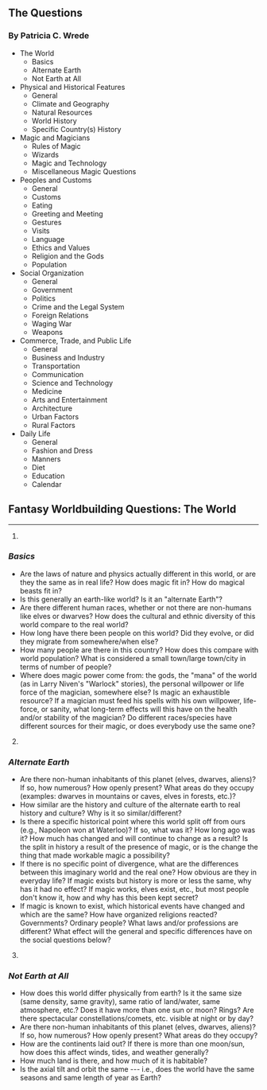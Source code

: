
## The Questions

### By Patricia C. Wrede


- The World
  - Basics
  - Alternate Earth
  - Not Earth at All
- Physical and Historical Features
  - General
  - Climate and Geography
  - Natural Resources
  - World History
  - Specific Country(s) History
- Magic and Magicians
  - Rules of Magic
  - Wizards
  - Magic and Technology
  - Miscellaneous Magic Questions
- Peoples and Customs
  - General
  - Customs
  - Eating
  - Greeting and Meeting
  - Gestures
  - Visits
  - Language
  - Ethics and Values
  - Religion and the Gods
  - Population
- Social Organization
  - General
  - Government
  - Politics
  - Crime and the Legal System
  - Foreign Relations
  - Waging War
  - Weapons
- Commerce, Trade, and Public Life
  - General
  - Business and Industry
  - Transportation
  - Communication
  - Science and Technology
  - Medicine
  - Arts and Entertainment
  - Architecture
  - Urban Factors
  - Rural Factors
- Daily Life
  - General
  - Fashion and Dress
  - Manners
  - Diet
  - Education
  - Calendar
  
 
Fantasy Worldbuilding Questions: The World
------------------------------------------
--------------------

1.

   ### *Basics*

   * Are the laws of nature and physics actually different in this world, or are they the same as in real life? How does magic fit in? How do magical beasts fit in?
   * Is this generally an earth-like world? Is it an "alternate Earth"?
   * Are there different human races, whether or not there are non-humans like elves or dwarves? How does the cultural and ethnic diversity of this world compare to the real world?
   * How long have there been people on this world? Did they evolve, or did they migrate from somewhere/when else?
   * How many people are there in this country? How does this compare with world population? What is considered a small town/large town/city in terms of number of people?
   * Where does magic power come from: the gods, the "mana" of the world (as in Larry Niven's "Warlock" stories), the personal willpower or life force of the magician, somewhere else? Is magic an exhaustible resource? If a magician must feed his spells with his own willpower, life-force, or sanity, what long-term effects will this have on the health and/or stability of the magician? Do different races/species have different sources for their magic, or does everybody use the same one?
2.

   ### *Alternate Earth*

   * Are there non-human inhabitants of this planet (elves, dwarves, aliens)? If so, how numerous? How openly present? What areas do they occupy (examples: dwarves in mountains or caves, elves in forests, etc.)?
   * How similar are the history and culture of the alternate earth to real history and culture? Why is it so similar/different?
   * Is there a specific historical point where this world split off from ours (e.g., Napoleon won at Waterloo)? If so, what was it? How long ago was it? How much has changed and will continue to change as a result? Is the split in history a result of the presence of magic, or is the change the thing that made workable magic a possibility?
   * If there is no specific point of divergence, what are the differences between this imaginary world and the real one? How obvious are they in everyday life? If magic exists but history is more or less the same, why has it had no effect? If magic works, elves exist, etc., but most people don't know it, how and why has this been kept secret?
   * If magic is known to exist, which historical events have changed and which are the same? How have organized religions reacted? Governments? Ordinary people? What laws and/or professions are different? What effect will the general and specific differences have on the social questions below?
3.

   ### *Not Earth at All*

   * How does this world differ physically from earth? Is it the same size (same density, same gravity), same ratio of land/water, same atmosphere, etc.? Does it have more than one sun or moon? Rings? Are there spectacular constellations/comets, etc. visible at night or by day?
   * Are there non-human inhabitants of this planet (elves, dwarves, aliens)? If so, how numerous? How openly present? What areas do they occupy?
   * How are the continents laid out? If there is more than one moon/sun, how does this affect winds, tides, and weather generally?
   * How much land is there, and how much of it is habitable?
   * Is the axial tilt and orbit the same --- i.e., does the world have the same seasons and same length of year as Earth?
  
   
   
   
  